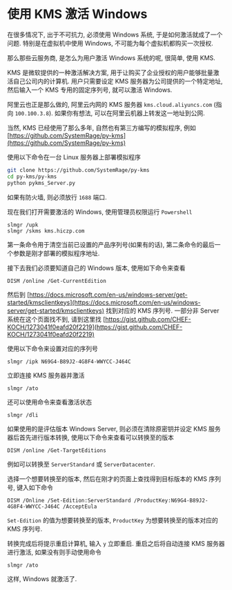 # 使用 KMS 激活 Windows

在很多情况下, 出于不可抗力, 必须使用 Windows 系统, 于是如何激活就成了一个问题. 特别是在虚拟机中使用 Windows, 不可能为每个虚拟机都购买一次授权.

那么那些云服务商, 是怎么为用户激活 Windows 系统的呢, 很简单, 使用 KMS.

KMS 是微软提供的一种激活解决方案, 用于让购买了企业授权的用户能够批量激活自己公司内的计算机. 用户只需要设定 KMS 服务器为公司提供的一个特定地址, 然后输入一个 KMS 专用的固定序列号, 就可以激活 Windows.

阿里云也正是那么做的, 阿里云内网的 KMS 服务器 `kms.cloud.aliyuncs.com` \(指向 `100.100.3.8`\). 如果你有想法, 可以在阿里云机器上转发这一地址到公网.

当然, KMS 已经使用了那么多年, 自然也有第三方编写的模拟程序, 例如 [https://github.com/SystemRage/py-kms](https://github.com/SystemRage/py-kms)

使用以下命令在一台 Linux 服务器上部署模拟程序

```bash
git clone https://github.com/SystemRage/py-kms
cd py-kms/py-kms
python pykms_Server.py
```

如果有防火墙, 则必须放行 `1688` 端口.

现在我们打开需要激活的 Windows, 使用管理员权限运行 `Powershell`

```text
slmgr /upk
slmgr /skms kms.hiczp.com
```

第一条命令用于清空当前已设置的产品序列号\(如果有的话\), 第二条命令的最后一个参数是刚才部署的模拟程序地址.

接下去我们必须要知道自己的 Windows 版本, 使用如下命令来查看

```text
DISM /online /Get-CurrentEdition
```

然后到 [https://docs.microsoft.com/en-us/windows-server/get-started/kmsclientkeys](https://docs.microsoft.com/en-us/windows-server/get-started/kmsclientkeys) 找到对应的 KMS 序列号. 一部分非 Server 系统在这个页面找不到, 请到这里找 [https://gist.github.com/CHEF-KOCH/1273041f0eafd20f2219](https://gist.github.com/CHEF-KOCH/1273041f0eafd20f2219)

使用以下命令来设置对应的序列号

```text
slmgr /ipk N69G4-B89J2-4G8F4-WWYCC-J464C
```

立即连接 KMS 服务器并激活

```text
slmgr /ato
```

还可以使用命令来查看激活状态

```text
slmgr /dli
```

如果使用的是评估版本 Windows Server, 则必须在清除原密钥并设定 KMS 服务器后首先进行版本转换, 使用以下命令来查看可以转换至的版本

```text
DISM /online /Get-TargetEditions
```

例如可以转换至 `ServerStandard` 或 `ServerDatacenter`.

选择一个想要转换至的版本, 然后在刚才的页面上查找得到目标版本的 KMS 序列号, 键入如下命令

```text
DISM /Online /Set-Edition:ServerStandard /ProductKey:N69G4-B89J2-4G8F4-WWYCC-J464C /AcceptEula
```

`Set-Edition` 的值为想要转换至的版本, `ProductKey` 为想要转换至的版本对应的 KMS 序列号.

转换完成后将提示重启计算机, 输入 `y` 立即重启. 重启之后将自动连接 KMS 服务器进行激活, 如果没有则手动使用命令

```text
slmgr /ato
```

这样, Windows 就激活了.

